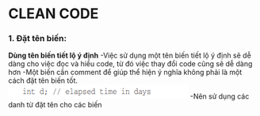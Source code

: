 # CLEAN CODE

### 1. Đặt tên biến:
**Dùng tên biến tiết lộ ý định**
-Việc sử dụng một tên biến tiết lộ ý định sẽ dễ dàng cho việc đọc và hiểu code, từ đó việc thay đổi code cũng sẽ dễ dàng hơn
-Một biến cần comment để giúp thể hiện ý nghĩa không phải là một cách đặt tên biến tốt.
![đặt tên biến xấu](images/code1.png)
-Nên sử dụng các danh từ đặt tên cho các biến
